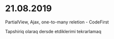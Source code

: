 # 21.08.2019

PartialView, Ajax, one-to-many reletion - CodeFirst

Tapshiriq olaraq dersde etdiklerimi tekrarlamaq

